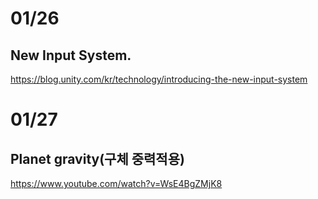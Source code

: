 # 01/26

## New Input System.

https://blog.unity.com/kr/technology/introducing-the-new-input-system

# 01/27

## Planet gravity(구체 중력적용)
https://www.youtube.com/watch?v=WsE4BgZMjK8
